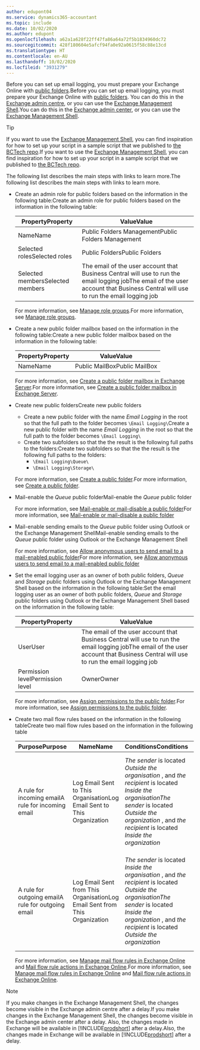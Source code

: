 ```yaml
---
author: edupont04
ms.service: dynamics365-accountant
ms.topic: include
ms.date: 10/02/2020
ms.author: edupont
ms.openlocfilehash: a62a1a628f22ff47fa86a64a72f5b1834960dc72
ms.sourcegitcommit: 428f180604e5afcf94fa0e92a0615f58c88e13cd
ms.translationtype: HT
ms.contentlocale: en-AU
ms.lasthandoff: 10/02/2020
ms.locfileid: "3931279"
---
```

<span data-ttu-id="55362-101">Before you can set up email logging, you must prepare your Exchange Online with [public folders](/exchange/collaboration/public-folders/public-folders?view=exchserver-2019&preserve-view=true ).</span><span class="sxs-lookup"><span data-stu-id="55362-101">Before you can set up email logging, you must prepare your Exchange Online with [public folders](/exchange/collaboration/public-folders/public-folders?view=exchserver-2019&preserve-view=true ).</span></span> <span data-ttu-id="55362-102">You can do this in the [Exchange admin centre](/Exchange/architecture/client-access/exchange-admin-center?view=exchserver-2019&preserve-view=true ), or you can use the [Exchange Management Shell](/powershell/exchange/exchange-management-shell?view=exchange-ps&preserve-view=true ).</span><span class="sxs-lookup"><span data-stu-id="55362-102">You can do this in the [Exchange admin center](/Exchange/architecture/client-access/exchange-admin-center?view=exchserver-2019&preserve-view=true ), or you can use the [Exchange Management Shell](/powershell/exchange/exchange-management-shell?view=exchange-ps&preserve-view=true ).</span></span>  

> [!TIP]
> <span data-ttu-id="55362-103">If you want to use the [Exchange Management Shell](/powershell/exchange/exchange-management-shell?view=exchange-ps&preserve-view=true ), you can find inspiration for how to set up your script in a sample script that we published to [the BCTech repo](https://github.com/microsoft/BCTech/tree/master/samples/EmailLogging).</span><span class="sxs-lookup"><span data-stu-id="55362-103">If you want to use the [Exchange Management Shell](/powershell/exchange/exchange-management-shell?view=exchange-ps&preserve-view=true ), you can find inspiration for how to set up your script in a sample script that we published to [the BCTech repo](https://github.com/microsoft/BCTech/tree/master/samples/EmailLogging).</span></span>

<span data-ttu-id="55362-104">The following list describes the main steps with links to learn more.</span><span class="sxs-lookup"><span data-stu-id="55362-104">The following list describes the main steps with links to learn more.</span></span>  

- <span data-ttu-id="55362-105">Create an admin role for public folders based on the information in the following table:</span><span class="sxs-lookup"><span data-stu-id="55362-105">Create an admin role for public folders based on the information in the following table:</span></span>

  |<span data-ttu-id="55362-106">Property</span><span class="sxs-lookup"><span data-stu-id="55362-106">Property</span></span>        |<span data-ttu-id="55362-107">Value</span><span class="sxs-lookup"><span data-stu-id="55362-107">Value</span></span>                     |
  |----------------|--------------------------|
  |<span data-ttu-id="55362-108">Name</span><span class="sxs-lookup"><span data-stu-id="55362-108">Name</span></span>            |<span data-ttu-id="55362-109">Public Folders Management</span><span class="sxs-lookup"><span data-stu-id="55362-109">Public Folders Management</span></span> |
  |<span data-ttu-id="55362-110">Selected roles</span><span class="sxs-lookup"><span data-stu-id="55362-110">Selected roles</span></span>  |<span data-ttu-id="55362-111">Public Folders</span><span class="sxs-lookup"><span data-stu-id="55362-111">Public Folders</span></span>            |
  |<span data-ttu-id="55362-112">Selected members</span><span class="sxs-lookup"><span data-stu-id="55362-112">Selected members</span></span>|<span data-ttu-id="55362-113">The email of the user account that Business Central will use to run the email logging job</span><span class="sxs-lookup"><span data-stu-id="55362-113">The email of the user account that Business Central will use to run the email logging job</span></span>|

  <span data-ttu-id="55362-114">For more information, see [Manage role groups](/exchange/permissions/role-groups?view=exchserver-2019&preserve-view=true).</span><span class="sxs-lookup"><span data-stu-id="55362-114">For more information, see [Manage role groups](/exchange/permissions/role-groups?view=exchserver-2019&preserve-view=true).</span></span>

- <span data-ttu-id="55362-115">Create a new public folder mailbox based on the information in the following table:</span><span class="sxs-lookup"><span data-stu-id="55362-115">Create a new public folder mailbox based on the information in the following table:</span></span>

  |<span data-ttu-id="55362-116">Property</span><span class="sxs-lookup"><span data-stu-id="55362-116">Property</span></span>        |<span data-ttu-id="55362-117">Value</span><span class="sxs-lookup"><span data-stu-id="55362-117">Value</span></span>                     |
  |----------------|--------------------------|
  |<span data-ttu-id="55362-118">Name</span><span class="sxs-lookup"><span data-stu-id="55362-118">Name</span></span>            |<span data-ttu-id="55362-119">Public MailBox</span><span class="sxs-lookup"><span data-stu-id="55362-119">Public MailBox</span></span>            |

  <span data-ttu-id="55362-120">For more information, see [Create a public folder mailbox in Exchange Server](/exchange/collaboration/public-folders/create-public-folder-mailboxes).</span><span class="sxs-lookup"><span data-stu-id="55362-120">For more information, see [Create a public folder mailbox in Exchange Server](/exchange/collaboration/public-folders/create-public-folder-mailboxes).</span></span>  

- <span data-ttu-id="55362-121">Create new public folders</span><span class="sxs-lookup"><span data-stu-id="55362-121">Create new public folders</span></span>

  - <span data-ttu-id="55362-122">Create a new public folder with the name *Email Logging* in the root so that the full path to the folder becomes ```\Email Logging\```</span><span class="sxs-lookup"><span data-stu-id="55362-122">Create a new public folder with the name *Email Logging* in the root so that the full path to the folder becomes ```\Email Logging\```</span></span>
  - <span data-ttu-id="55362-123">Create two subfolders so that the the result is the following full paths to the folders:</span><span class="sxs-lookup"><span data-stu-id="55362-123">Create two subfolders so that the the result is the following full paths to the folders:</span></span>
    - ```\Email Logging\Queue\```
    - ```\Email Logging\Storage\```

  <span data-ttu-id="55362-124">For more information, see [Create a public folder](/exchange/collaboration/public-folders/create-public-folders?view=exchserver-2019&preserve-view=true).</span><span class="sxs-lookup"><span data-stu-id="55362-124">For more information, see [Create a public folder](/exchange/collaboration/public-folders/create-public-folders?view=exchserver-2019&preserve-view=true).</span></span>

- <span data-ttu-id="55362-125">Mail-enable the *Queue* public folder</span><span class="sxs-lookup"><span data-stu-id="55362-125">Mail-enable the *Queue* public folder</span></span>

  <span data-ttu-id="55362-126">For more information, see [Mail-enable or mail-disable a public folder](/exchange/collaboration/public-folders/mail-enable-or-disable?view=exchserver-2019&preserve-view=true)</span><span class="sxs-lookup"><span data-stu-id="55362-126">For more information, see [Mail-enable or mail-disable a public folder](/exchange/collaboration/public-folders/mail-enable-or-disable?view=exchserver-2019&preserve-view=true)</span></span>

- <span data-ttu-id="55362-127">Mail-enable sending emails to the *Queue* public folder using Outlook or the Exchange Management Shell</span><span class="sxs-lookup"><span data-stu-id="55362-127">Mail-enable sending emails to the *Queue* public folder using Outlook or the Exchange Management Shell</span></span>

  <span data-ttu-id="55362-128">For more information, see [Allow anonymous users to send email to a mail-enabled public folder](/exchange/collaboration/public-folders/mail-enable-or-disable#allow-anonymous-users-to-send-email-to-a-mail-enabled-public-folder?view=exchserver-2019&preserve-view=true)</span><span class="sxs-lookup"><span data-stu-id="55362-128">For more information, see [Allow anonymous users to send email to a mail-enabled public folder](/exchange/collaboration/public-folders/mail-enable-or-disable#allow-anonymous-users-to-send-email-to-a-mail-enabled-public-folder?view=exchserver-2019&preserve-view=true)</span></span>

- <span data-ttu-id="55362-129">Set the email logging user as an owner of both public folders, *Queue* and *Storage* public folders  using Outlook or the Exchange Management Shell based on the information in the following table:</span><span class="sxs-lookup"><span data-stu-id="55362-129">Set the email logging user as an owner of both public folders, *Queue* and *Storage* public folders  using Outlook or the Exchange Management Shell based on the information in the following table:</span></span>

  |<span data-ttu-id="55362-130">Property</span><span class="sxs-lookup"><span data-stu-id="55362-130">Property</span></span>        |<span data-ttu-id="55362-131">Value</span><span class="sxs-lookup"><span data-stu-id="55362-131">Value</span></span>                     |
  |----------------|--------------------------|
  |<span data-ttu-id="55362-132">User</span><span class="sxs-lookup"><span data-stu-id="55362-132">User</span></span>            |<span data-ttu-id="55362-133">The email of the user account that Business Central will use to run the email logging job</span><span class="sxs-lookup"><span data-stu-id="55362-133">The email of the user account that Business Central will use to run the email logging job</span></span>|
  |<span data-ttu-id="55362-134">Permission level</span><span class="sxs-lookup"><span data-stu-id="55362-134">Permission level</span></span>|<span data-ttu-id="55362-135">Owner</span><span class="sxs-lookup"><span data-stu-id="55362-135">Owner</span></span>                     |

  <span data-ttu-id="55362-136">For more information, see [Assign permissions to the public folder](/exchange/collaboration-exo/public-folders/set-up-public-folders#step-3-assign-permissions-to-the-public-folder).</span><span class="sxs-lookup"><span data-stu-id="55362-136">For more information, see [Assign permissions to the public folder](/exchange/collaboration-exo/public-folders/set-up-public-folders#step-3-assign-permissions-to-the-public-folder).</span></span>

- <span data-ttu-id="55362-137">Create two mail flow rules based on the information in the following table</span><span class="sxs-lookup"><span data-stu-id="55362-137">Create two mail flow rules based on the information in the following table</span></span>

  |<span data-ttu-id="55362-138">Purpose</span><span class="sxs-lookup"><span data-stu-id="55362-138">Purpose</span></span>  |<span data-ttu-id="55362-139">Name</span><span class="sxs-lookup"><span data-stu-id="55362-139">Name</span></span> |<span data-ttu-id="55362-140">Conditions</span><span class="sxs-lookup"><span data-stu-id="55362-140">Conditions</span></span>                        |<span data-ttu-id="55362-141">Action</span><span class="sxs-lookup"><span data-stu-id="55362-141">Action</span></span>                                       |
  |---------|-----|----------------------------------|---------------------------------------------|
  |<span data-ttu-id="55362-142">A rule for incoming email</span><span class="sxs-lookup"><span data-stu-id="55362-142">A rule for incoming email</span></span> |<span data-ttu-id="55362-143">Log Email Sent to This Organisation</span><span class="sxs-lookup"><span data-stu-id="55362-143">Log Email Sent to This Organization</span></span>|<span data-ttu-id="55362-144">*The sender* is located *Outside the organisation* , and *the recipient* is located *Inside the organisation*</span><span class="sxs-lookup"><span data-stu-id="55362-144">*The sender* is located *Outside the organization* , and *the recipient* is located *Inside the organization*</span></span>|<span data-ttu-id="55362-145">BCC the email account that is specified for the *Queue* public folder</span><span class="sxs-lookup"><span data-stu-id="55362-145">BCC the email account that is specified for the *Queue* public folder</span></span>|
  |<span data-ttu-id="55362-146">A rule for outgoing email</span><span class="sxs-lookup"><span data-stu-id="55362-146">A rule for outgoing email</span></span> | <span data-ttu-id="55362-147">Log Email Sent from This Organisation</span><span class="sxs-lookup"><span data-stu-id="55362-147">Log Email Sent from This Organization</span></span> |<span data-ttu-id="55362-148">*The sender* is located *Inside the organisation* , and *the recipient* is located *Outside the organisation*</span><span class="sxs-lookup"><span data-stu-id="55362-148">*The sender* is located *Inside the organization* , and *the recipient* is located *Outside the organization*</span></span>|<span data-ttu-id="55362-149">BCC the email account that is specified for the *Queue* public folder</span><span class="sxs-lookup"><span data-stu-id="55362-149">BCC the email account that is specified for the *Queue* public folder</span></span>|
  
  <span data-ttu-id="55362-150">For more information, see [Manage mail flow rules in Exchange Online](/exchange/security-and-compliance/mail-flow-rules/manage-mail-flow-rules) and [Mail flow rule actions in Exchange Online](/exchange/security-and-compliance/mail-flow-rules/mail-flow-rule-actions).</span><span class="sxs-lookup"><span data-stu-id="55362-150">For more information, see [Manage mail flow rules in Exchange Online](/exchange/security-and-compliance/mail-flow-rules/manage-mail-flow-rules) and [Mail flow rule actions in Exchange Online](/exchange/security-and-compliance/mail-flow-rules/mail-flow-rule-actions).</span></span>

> [!NOTE]
> <span data-ttu-id="55362-151">If you make changes in the Exchange Management Shell, the changes become visible in the Exchange admin centre after a delay.</span><span class="sxs-lookup"><span data-stu-id="55362-151">If you make changes in the Exchange Management Shell, the changes become visible in the Exchange admin center after a delay.</span></span> <span data-ttu-id="55362-152">Also, the changes made in Exchange will be available in [!INCLUDE[prodshort](prodshort.md)] after a delay.</span><span class="sxs-lookup"><span data-stu-id="55362-152">Also, the changes made in Exchange will be available in [!INCLUDE[prodshort](prodshort.md)] after a delay.</span></span>

